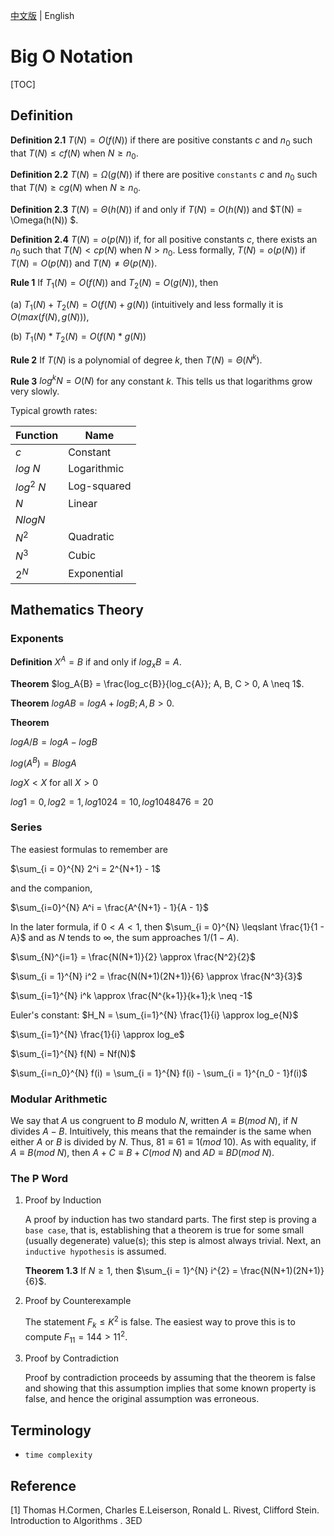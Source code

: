 [中文版](big_o_notation_zh.md) | English

# Big O Notation

[TOC]



## Definition

**Definition 2.1** $T(N) = O(f(N))$ if there are positive constants $c$ and $n_0$ such that $T(N) \leqslant cf(N)$ when $N \geqslant n_0$.

**Definition 2.2** $T(N)= \Omega (g(N))$ if there are positive `constants` $c$ and $n_{0}$ such that $T(N) \geqslant cg(N)$ when $N \geqslant n_0$.

**Definition 2.3** $T(N) = \Theta (h(N))$ if and only if $T(N) = O(h(N))$ and $T(N) = \Omega(h(N)) $.

**Definition 2.4** $T(N) = o(p(N))$ if, for all positive constants $c$, there exists an $n_{0}$ such that $T(N) < cp(N)$ when $N > n_0$. Less formally, $T(N) = o(p(N))$ if $T(N) = O(p(N))$ and $T(N) \neq \Theta(p(N))$.

**Rule 1** If $T_1(N) = O(f(N))$ and $T_2(N) = O(g(N))$, then

(a) $T_1(N) + T_2(N) = O(f(N) + g(N))$ (intuitively and less formally it is $O(max(f(N), g(N))$),

(b) $T_1(N) * T_2(N) = O(f(N) * g(N))$

**Rule 2** If $T(N)$ is a polynomial of degree $k$, then $T(N) = \Theta(N^k)$.

**Rule 3** $log^k N = O(N)$ for any constant $k$. This tells us that logarithms grow very slowly.

Typical growth rates:

| Function   | Name        |
| ---------- | ----------- |
| $c$        | Constant    |
| $log\ N$   | Logarithmic |
| $log^2\ N$ | Log-squared |
| $N$        | Linear      |
| $N logN$   |             |
| $N^2$      | Quadratic   |
| $N^3$      | Cubic       |
| $2^N$      | Exponential |



## Mathematics Theory

### Exponents

**Definition** $X^A = B$ if and only if $log_x{B} = A$.

**Theorem** $log_A{B} = \frac{log_c{B}}{log_c{A}}; A, B, C > 0, A \neq 1$.

**Theorem** $logAB = logA + logB; A, B > 0$.

**Theorem**

$logA/B = logA - logB$

$log(A^B) = B log A$

$log X < X$ for all $X > 0$

$log 1 = 0, log 2 = 1, log{1024} = 10, log {1048476} = 20$

### Series

The easiest formulas to remember are

$\sum_{i = 0}^{N} 2^i = 2^{N+1} - 1$

and the companion, 

$\sum_{i=0}^{N} A^i = \frac{A^{N+1} - 1}{A - 1}$

In the later formula, if $0 < A < 1$, then $\sum_{i = 0}^{N} \leqslant \frac{1}{1 - A}$ and as $N$ tends to $\infty$, the sum approaches $1/(1-A)$.

$\sum_{N}^{i=1} = \frac{N(N+1)}{2} \approx \frac{N^2}{2}$

$\sum_{i = 1}^{N} i^2 = \frac{N(N+1)(2N+1)}{6} \approx \frac{N^3}{3}$

$\sum_{i=1}^{N} i^k \approx \frac{N^{k+1}}{k+1};k \neq -1$

Euler's constant: $H_N = \sum_{i=1}^{N} \frac{1}{i} \approx log_e{N}$

$\sum_{i=1}^{N} \frac{1}{i} \approx log_e$

$\sum_{i=1}^{N} f(N) = Nf(N)$

$\sum_{i=n_0}^{N} f(i) = \sum_{i = 1}^{N} f(i) - \sum_{i = 1}^{n_0 - 1}f(i)$

### Modular Arithmetic

We say that $A$ us congruent to $B$ modulo $N$, written $A \equiv B (mod\ N)$, if $N$ divides $A - B$. Intuitively, this means that the remainder is the same when either $A$ or $B$ is divided by $N$. Thus, $81 \equiv 61 \equiv 1 (mod\ 10)$. As with equality, if $A \equiv B (mod\ N)$, then $A + C \equiv B + C(mod\ N)$ and $AD \equiv BD(mod\ N)$.

### The P Word

1. Proof by Induction

   A proof by induction has two standard parts. The first step is proving a `base case`, that is, establishing that a theorem is true for some small (usually degenerate) value(s); this step is almost always trivial. Next, an `inductive hypothesis` is assumed.

   **Theorem 1.3** If $N \geq 1$, then $\sum_{i = 1}^{N} i^{2} = \frac{N(N+1)(2N+1)}{6}$.

2. Proof by Counterexample

   The statement $F_k \leqslant K^2$ is false. The easiest way to prove this is to compute $F_{11} = 144 > 11^2$.

3. Proof by Contradiction

   Proof by contradiction proceeds by assuming that the theorem is false and showing that this assumption implies that some known property is false, and hence the original assumption was erroneous.



## Terminology

- `time complexity`



## Reference

[1] Thomas H.Cormen, Charles E.Leiserson, Ronald L. Rivest, Clifford Stein. Introduction to Algorithms . 3ED
